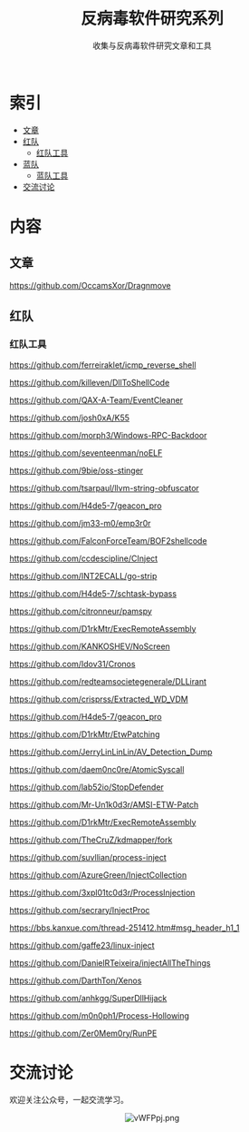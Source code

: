 <div align="center">
    <h1>反病毒软件研究系列</h1>
    <p>收集与反病毒软件研究文章和工具</p>
</div>
<br/>

# 索引

- [文章](#文章)
- [红队](#红队)
    - [红队工具](#红队工具)
- [蓝队](#蓝队)
    - [蓝队工具](#蓝队工具)
- [交流讨论](#交流讨论)

# 内容

## 文章
https://github.com/OccamsXor/Dragnmove

## 红队

### 红队工具
https://github.com/ferreiraklet/icmp_reverse_shell

https://github.com/killeven/DllToShellCode

https://github.com/QAX-A-Team/EventCleaner

https://github.com/josh0xA/K55

https://github.com/morph3/Windows-RPC-Backdoor

https://github.com/seventeenman/noELF

https://github.com/9bie/oss-stinger

https://github.com/tsarpaul/llvm-string-obfuscator

https://github.com/H4de5-7/geacon_pro

https://github.com/jm33-m0/emp3r0r

https://github.com/FalconForceTeam/BOF2shellcode

https://github.com/ccdescipline/CInject

https://github.com/INT2ECALL/go-strip

https://github.com/H4de5-7/schtask-bypass

https://github.com/citronneur/pamspy

https://github.com/D1rkMtr/ExecRemoteAssembly

https://github.com/KANKOSHEV/NoScreen

https://github.com/Idov31/Cronos

https://github.com/redteamsocietegenerale/DLLirant

https://github.com/crisprss/Extracted_WD_VDM

https://github.com/H4de5-7/geacon_pro

https://github.com/D1rkMtr/EtwPatching

https://github.com/JerryLinLinLin/AV_Detection_Dump

https://github.com/daem0nc0re/AtomicSyscall

https://github.com/lab52io/StopDefender

https://github.com/Mr-Un1k0d3r/AMSI-ETW-Patch

https://github.com/D1rkMtr/ExecRemoteAssembly

https://github.com/TheCruZ/kdmapper/fork

https://github.com/suvllian/process-inject

https://github.com/AzureGreen/InjectCollection

https://github.com/3xpl01tc0d3r/ProcessInjection

https://github.com/secrary/InjectProc

https://bbs.kanxue.com/thread-251412.htm#msg_header_h1_1

https://github.com/gaffe23/linux-inject

https://github.com/DanielRTeixeira/injectAllTheThings

https://github.com/DarthTon/Xenos

https://github.com/anhkgg/SuperDllHijack

https://github.com/m0n0ph1/Process-Hollowing

https://github.com/Zer0Mem0ry/RunPE




# 交流讨论

欢迎关注公众号，一起交流学习。
<p align="center">
    <img src="https://s1.ax1x.com/2022/08/27/vWFPpj.png" alt="vWFPpj.png" border="0" />
</p>

